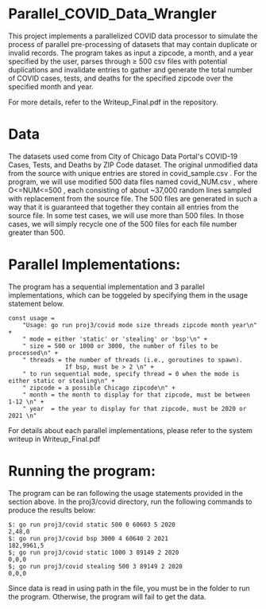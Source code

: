 # Parallel_COVID_Data_Wrangler

This project implements a parallelized COVID data processor to simulate the process of parallel pre-processing of datasets that may contain duplicate or invalid records.
The program takes as input a zipcode, a month, and a year specified by the user, parses through ≥ 500 csv files with potential duplications and invalidate entries to gather and generate the total number of COVID cases, tests, and deaths for the specified zipcode over the specified month and year.

For more details, refer to the Writeup_Final.pdf in the repository.

# Data

The datasets used come from City of Chicago Data Portal's COVID-19 Cases, Tests, and Deaths by ZIP Code dataset. 
The original unmodified data from the source with unique entries are stored in covid_sample.csv .
For the program, we will use modified 500 data files named covid_NUM.csv , where O<=NUM<=500 , each consisting of about ~37,000 random lines sampled with replacement from the source file. The 500 files are generated in such a way that it is guaranteed that
together they contain all entries from the source file. 
In some test cases, we will use more than 500 files. In those cases, we will simply recycle one of the 500 files for each file number greater than 500.

# Parallel Implementations:
The program has a sequential implementation and 3 parallel implementations, which can be toggeled by specifying them in the usage statement below.
```
const usage =
    "Usage: go run proj3/covid mode size threads zipcode month year\n" +
    " mode = either 'static' or 'stealing' or 'bsp'\n" +
    " size = 500 or 1000 or 3000, the number of files to be processed\n" +
    " threads = the number of threads (i.e., goroutines to spawn).
                If bsp, must be > 2 \n" +
    " to run sequential mode, specify thread = 0 when the mode is either static or stealing\n" +
    " zipcode = a possible Chicago zipcode\n" +
    " month = the month to display for that zipcode, must be between 1-12 \n" +
    " year  = the year to display for that zipcode, must be 2020 or 2021 \n"
```

For details about each parallel implementations, please refer to the system writeup in Writeup_Final.pdf

# Running the program:
The program can be ran following the usage statements provided in the section above. In the proj3/covid directory, run the following commands to produce the results below:

```
$: go run proj3/covid static 500 0 60603 5 2020
2,48,0
$: go run proj3/covid bsp 3000 4 60640 2 2021
182,9961,5
$; go run proj3/covid static 1000 3 89149 2 2020
0,0,0
$; go run proj3/covid stealing 500 3 89149 2 2020
0,0,0
```

Since data is read in using path in the file, you must be in the folder to run the program. Otherwise, the program will fail to get the data.
